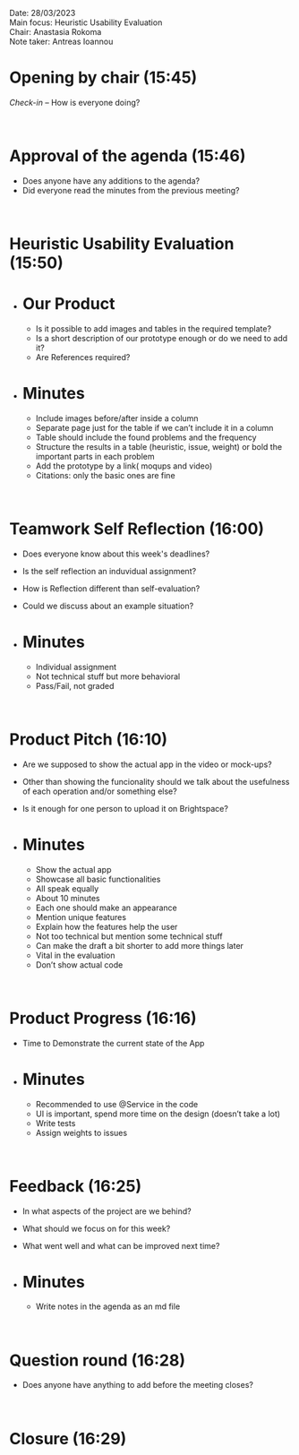 Date:           28/03/2023\
Main focus:     Heuristic Usability Evaluation\
Chair:          Anastasia Rokoma\
Note taker:     Antreas Ioannou


# Opening by chair (15:45)
*Check-in* – How is everyone doing?

<br />

# Approval of the agenda (15:46)
- Does anyone have any additions to the agenda?
- Did everyone read the minutes from the previous meeting?

<br />

# Heuristic Usability Evaluation (15:50)
 - # Our Product
    - Is it possible to add images and tables in the required template?
    - Is a short description of our prototype enough or do we need to add it?
    - Are References required?

 - # Minutes
    -	Include images before/after inside  a column
    -	Separate page just for the table if we can’t include it in a column
    -	Table should include the found problems and the frequency
    -	Structure the results in a table (heuristic, issue, weight) or bold the important parts in each problem
    -	Add the prototype by a link( moqups and video)
    -	Citations: only the basic ones are fine

<br />

# Teamwork Self Reflection (16:00)
- Does everyone know about this week's deadlines?
- Is the self reflection an induvidual assignment?
- How is Reflection different than self-evaluation?
- Could we discuss about an example situation?

 - # Minutes
    -	Individual assignment
    -	Not technical stuff but more behavioral
    -	Pass/Fail, not graded
 
<br />

# Product Pitch (16:10)
- Are we supposed to show the actual app in the video or mock-ups?
- Other than showing the funcionality should we talk about the usefulness of each operation and/or something else?
- Is it enough for one person to upload it on Brightspace?

 - # Minutes
    -   Show the actual app
    -   Showcase all basic functionalities
    -   All speak equally
	-   About 10 minutes
	-   Each one should make an appearance 
    -   Mention unique features
    -   Explain how the features help the user
    -	Not too technical but mention some technical stuff
    -	Can make the draft a bit shorter to add more things later
    -	Vital in the evaluation
    -	Don’t show actual code

<br />

# Product Progress (16:16)
- Time to Demonstrate the current state of the App

- # Minutes
    -   Recommended to use @Service in the code
    -   UI is important, spend more time on the design (doesn’t take a lot)
    -	Write tests
    -	Assign weights to issues



<br />

# Feedback (16:25)
- In what aspects of the project are we behind?
- What should we focus on for this week?
- What went well and what can be improved next time?

- # Minutes 
    -   Write notes in the agenda as an md file

<br />

# Question round (16:28)
- Does anyone have anything to add before the meeting closes?

<br />

# Closure (16:29)
